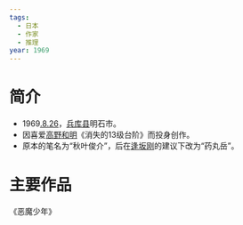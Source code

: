 ```yaml
---
tags:
  - 日本
  - 作家
  - 推理
year: 1969
---
```

# 简介

- 1969[.8.26](2024-08-26.md)，[兵库县](兵库县.md)明石市。
- 因喜爱[高野和明](高野和明.md)《消失的13级台阶》而投身创作。
- 原本的笔名为“秋叶俊介”，后在[逢坂刚](逢坂刚.md)的建议下改为“药丸岳”。
# 主要作品

《恶魔少年》